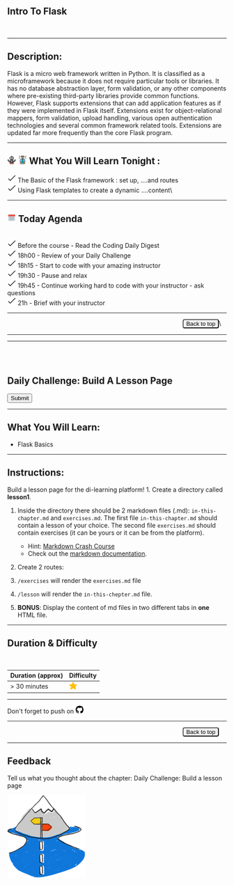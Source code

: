 <h2>Intro To Flask</h2>
<p><br></p>
<hr />
<h2>Description:</h2>
<p>Flask is a micro web framework written in Python. It is classified as a microframework because it does not require particular tools or libraries. It has no database abstraction layer, form validation, or any other components where pre-existing third-party libraries provide common functions. However, Flask supports extensions that can add application features as if they were implemented in Flask itself. Extensions exist for object-relational mappers, form validation, upload handling, various open authentication technologies and several common framework related tools. Extensions are updated far more frequently than the core Flask program.
<br></p>
<hr />
<h2><img alt="" src="../static/human.png" /> <img alt="" src="../static/man.png" /> What You Will Learn Tonight :</h2>
<p><img alt="" src="../static/check.png" /> The Basic of the Flask framework : set up, 
....and routes
<br>
<img alt="" src="../static/check.png" /> Using Flask templates to create a dynamic 
....content\
<br></p>
<hr />
<h2><img alt="" src="../static/calendar.png" /> Today Agenda</h2>
<p><br>
<img alt="" src="../static/check.png" /> Before the course - Read the Coding Daily Digest
<br>
<img alt="" src="../static/check.png" /> 18h00 - Review of your Daily Challenge
<br>
<img alt="" src="../static/check.png" /> 18h15 - Start to code with your amazing instructor
<br> 
<img alt="" src="../static/check.png" /> 19h30 - Pause and relax
<br>
<img alt="" src="../static/check.png" /> 19h45 - Continue working hard to code with your instructor - ask questions
<br>
<img alt="" src="../static/check.png" /> 21h - Brief with your instructor
<br></p>
<hr />
<p><button action='' style='backgroung-color: blue; border-radius: 4px; margin-left: 80%; padding=10px 0 10px'>Back to top</button>\</p>
<hr />
<hr /><br><br><!-- Headings -->
<style>
    table {
        border-spacing: 2px;
        border-collapse: collapse;
        width: 50%:
        items-align: center;
    }

    th, td {
  border: 1px solid black;
  padding: 10px 20px
    }

h2 {
    display: inline;
}

button {
    backgroung-color: grey; 
    border-radius: 4px; 
    margin-left: 80%; 
    padding:10px; 
    margin:10px, 
    border: 1px solid red;
    }
</style>

<h2>Daily Challenge: Build A Lesson Page</h2>
<p><button action=''>Submit</button></p>
<hr />
<h2>What You Will Learn:</h2>
<ul>
<li>Flask Basics</li>
</ul>
<hr />
<h2>Instructions:</h2>
<p>Build a lesson page for the di-learning platform!
1. Create a directory called <strong>lesson1</strong>.</p>
<ol>
<li>
<p>Inside the directory there should be 2 markdown files (.md): <code>in-this-chapter.md</code> and <code>exercises.md</code>. The first file <code>in-this-chapter.md</code> should contain a lesson of your choice. The second file <code>exercises.md</code> should contain exercises (it can be yours or it can be from the platform).</p>
<ul>
<li>Hint: <a href="https://www.youtube.com/watch?v=HUBNt18RFbo">Markdown Crash Course</a></li>
<li>Check out the <a href="https://github.com/adam-p/markdown-here/wiki/Markdown-Cheatsheet">markdown documentation</a>.</li>
</ul>
</li>
<li>
<p>Create 2 routes:</p>
</li>
<li><code>/exercises</code> will render the <code>exercises.md</code> file</li>
<li>
<p><code>/lesson</code> will render the <code>in-this-chepter.md</code> file.</p>
</li>
<li>
<p><strong>BONUS</strong>: Display the content of md files in two different tabs in <strong>one</strong> HTML file.</p>
</li>
</ol>
<hr />
<h2>Duration &amp; Difficulty</h2>
<table>
    <thead>
        <tr>
            <th>Duration (approx)</th>
            <th>Difficulty</th>
        </tr>
    </thead>
    <tbody>
        <tr>
            <td> > 30 minutes</td>
            <td><img src='../static/star.png'></td>
        </tr>
    </tbody>
    <br>
</table>

<hr />
<p>Don't forget to push on <img alt="github icon" src="../static/github.png" /></p>
<hr />
<p><button action='' style='backgroung-color: blue; border-radius: 4px; margin-left: 80%; padding=10px 0 10px'>Back to top</button></p>
<hr />
<h2>Feedback</h2>
<p>Tell us what you thought about the chapter: Daily Challenge: Build a lesson page</p>
<p><img alt="feedback icon" src="../static/warning.png" /></p>